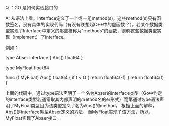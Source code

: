  Q ：GO 是如何实现接口的

A:
    从语法上看，Interface定义了一个或一组method(s)，这些method(s)只有函数签名，没有具体的实现代码（有没有联想起C++中的虚函数？）。若某个数据类型实现了Interface中定义的那些被称为"methods"的函数，则称这些数据类型实现（implement）了interface。

例如：

type Abser interface {
    Abs() float64
}

type MyFloat float64

func (f MyFloat) Abs() float64 {
    if f < 0 {
        return float64(-f)
    }
    return float64(f)
}

上面的代码中，通过type语法声明了一个名为Abser的interface类型（Go中约定的interface类型名通常取其内部声明的method名的er形式）而第通过type语法声明了MyFloat类型且为该类型定义了名为Abs()的method。
根据上面的解释，Abs()是interface类型Abser定义的方法，而MyFloat实现了该方法，所以，MyFloat实现了Abser接口。
